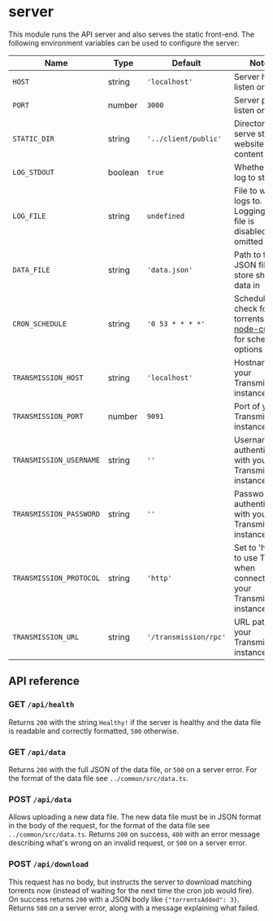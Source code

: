 # server

This module runs the API server and also serves the static front-end. The
following environment variables can be used to configure the server:

Name | Type | Default | Notes
-----|------|---------|-------
`HOST` | string | `'localhost'` | Server host to listen on
`PORT` | number | `3000` | Server port to listen on
`STATIC_DIR` | string | `'../client/public'` | Directory to serve static website content from
`LOG_STDOUT` | boolean | `true` | Whether to log to stdout
`LOG_FILE` | string | `undefined` | File to write logs to. Logging to a file is disabled if omitted
`DATA_FILE` | string | `'data.json'` | Path to the JSON file to store show data in
`CRON_SCHEDULE` | string | `'0 53 * * * *'` | Schedule to check for new torrents. See [node-cron](https://www.npmjs.com/package/cron) for schedule options
`TRANSMISSION_HOST` | string | `'localhost'` | Hostname of your Transmission instance
`TRANSMISSION_PORT` | number | `9091` | Port of your Transmission instance
`TRANSMISSION_USERNAME` | string | `''` | Username for authenticating with your Transmission instance
`TRANSMISSION_PASSWORD` | string | `''` | Password for authenticating with your Transmission instance
`TRANSMISSION_PROTOCOL` | string | `'http'` | Set to 'https' to use TLS when connecting to your Transmission instance
`TRANSMISSION_URL` | string | `'/transmission/rpc'` | URL path of your Transmission instance

## API reference

### GET `/api/health`

Returns `200` with the string `Healthy!` if the server is healthy and the data
file is readable and correctly formatted, `500` otherwise.

### GET `/api/data`

Returns `200` with the full JSON of the data file, or `500` on a server error.
For the format of the data file see `../common/src/data.ts`.

### POST `/api/data`

Allows uploading a new data file. The new data file must be in JSON format in
the body of the request, for the format of the data file see
`../common/src/data.ts`. Returns `200` on success, `400` with an error message
describing what's wrong on an invalid request, or `500` on a server error.

### POST `/api/download`

This request has no body, but instructs the server to download matching torrents
now (instead of waiting for the next time the cron job would fire). On success
returns `200` with a JSON body like `{"torrentsAdded": 3}`. Returns `500` on a
server error, along with a message explaining what failed.
